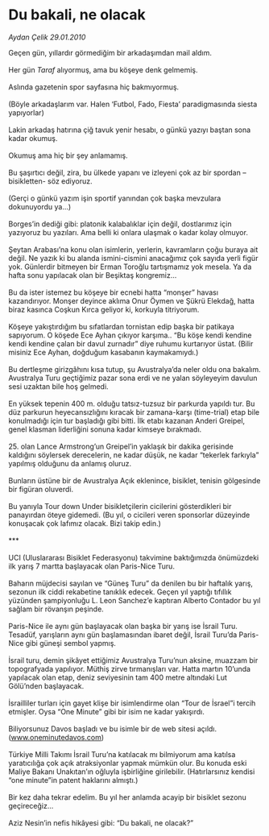 # Du bakali, ne olacak

*Aydan Çelik 29.01.2010*

<div class="taraf_structure_2col_1zq">
<div class="margen_n">



 <p>Geçen gün, yıllardır görmediğim bir arkadaşımdan mail aldım. <br/><br/>Her gün <i>Taraf</i> alıyormuş, ama bu köşeye denk gelmemiş. <br/><br/>Aslında gazetenin spor sayfasına hiç bakmıyormuş. <br/><br/>(Böyle arkadaşlarım var. Halen ‘Futbol, Fado, Fiesta’ paradigmasında siesta yapıyorlar) <br/><br/>Lakin arkadaş hatırına çiğ tavuk yenir hesabı, o günkü yazıyı baştan sona kadar okumuş. <br/><br/>Okumuş ama hiç bir şey anlamamış. <br/><br/>Bu şaşırtıcı değil, zira, bu ülkede yapanı ve izleyeni çok az bir spordan –bisikletten- söz ediyoruz. <br/><br/>(Gerçi o günkü yazım işin sportif yanından çok başka mevzulara dokunuyordu ya...) <br/><br/>Borges’in dediği gibi: platonik kalabalıklar için değil, dostlarımız için yazıyoruz bu yazıları. Ama belli ki onlara ulaşmak o kadar kolay olmuyor. <br/><br/>Şeytan Arabası’na konu olan isimlerin, yerlerin, kavramların çoğu buraya ait değil. Ne yazık ki bu alanda ismini-cismini anacağımız çok sayıda yerli figür yok. Günlerdir bitmeyen bir Erman Toroğlu tartışmamız yok mesela. Ya da hafta sonu yapılacak olan bir Beşiktaş kongremiz... <br/><br/>Bu da ister istemez bu köşeye bir ecnebi hatta “monşer” havası kazandırıyor. Monşer deyince aklıma Onur Öymen ve Şükrü Elekdağ, hatta biraz kasınca Coşkun Kırca geliyor ki, korkuyla titriyorum. <br/><br/>Köşeye yakıştırdığım bu sıfatlardan tornistan edip başka bir patikaya sapıyorum. O köşede Ece Ayhan çıkıyor karşıma.. “Bu köşe kendi kendine kendi kendine çalan bir davul zurnadır” diye ruhumu kurtarıyor üstat. (Bilir misiniz Ece Ayhan, doğduğum kasabanın kaymakamıydı.) <br/><br/>Bu dertleşme girizgâhını kısa tutup, şu Avustralya’da neler oldu ona bakalım. Avustralya Turu geçtiğimiz pazar sona erdi ve ne yalan söyleyeyim davulun sesi uzaktan bile hoş gelmedi. <br/><br/>En yüksek tepenin 400 m. olduğu tatsız-tuzsuz bir parkurda yapıldı tur. Bu düz parkurun heyecansızlığını kıracak bir zamana-karşı (time-trial) etap bile konulmadığı için tur başladığı gibi bitti. İlk etabı kazanan Anderi Greipel, genel klasman liderliğini sonuna kadar kimseye bırakmadı. <br/><br/>25. olan Lance Armstrong’un Greipel’in yaklaşık bir dakika gerisinde kaldığını söylersek derecelerin, ne kadar düşük, ne kadar “tekerlek farkıyla” yapılmış olduğunu da anlamış oluruz. <br/><br/>Bunların üstüne bir de Avustralya Açık eklenince, bisiklet, tenisin gölgesinde bir figüran oluverdi. <br/><br/>Bu yanıyla Tour down Under bisikletçilerin cicilerini gösterdikleri bir panayırdan öteye gidemedi. (Bu yıl, o cicileri veren sponsorlar düzeyinde konuşacak çok lafımız olacak. Bizi takip edin.) <br/><br/>*** <br/><br/>UCI (Uluslararası Bisiklet Federasyonu) takvimine baktığımızda önümüzdeki ilk yarış 7 martta başlayacak olan Paris-Nice Turu. <br/><br/>Baharın müjdecisi sayılan ve “Güneş Turu” da denilen bu bir haftalık yarış, sezonun ilk ciddi rekabetine tanıklık edecek. Geçen yıl yaptığı tıfıllık yüzünden şampiyonluğu L. Leon Sanchez’e kaptıran Alberto Contador bu yıl sağlam bir rövanşın peşinde. <br/><br/>Paris-Nice ile aynı gün başlayacak olan başka bir yarış ise İsrail Turu. Tesadüf, yarışların aynı gün başlamasından ibaret değil, İsrail Turu’da Paris-Nice gibi güneşi sembol yapmış. <br/><br/>İsrail turu, demin şikâyet ettiğimiz Avustralya Turu’nun aksine, muazzam bir topografyada yapılıyor. Müthiş zirve tırmanışları var. Hatta martın 10’unda yapılacak olan etap, deniz seviyesinin tam 400 metre altındaki Lut Gölü’nden başlayacak. <br/><br/>İsrailliler turları için gayet klişe bir isimlendirme olan “Tour de İsrael”i tercih etmişler. Oysa “One Minute” gibi bir isim ne kadar yakışırdı. <br/><br/>Biliyorsunuz Davos başladı ve bu isimle bir de web sitesi açıldı. (<a href="http://www.oneminutedavos.com/">www.oneminutedavos.com</a>) <br/><br/>Türkiye Milli Takımı İsrail Turu’na katılacak mı bilmiyorum ama katılsa yaratıcılığa çok açık atraksiyonlar yapmak mümkün olur. Bu konuda eski Maliye Bakanı Unakıtan’ın oğluyla işbirliğine girilebilir. (Hatırlarsınız kendisi “one minute”in patent haklarını almıştı.) <br/><br/>Bir kez daha tekrar edelim. Bu yıl her anlamda acayip bir bisiklet sezonu geçireceğiz... <br/><br/>Aziz Nesin’in nefis hikâyesi gibi: “Du bakali, ne olacak?”</p>
<br/>
<br/>
<br/>



<br/>


<div id="taraf_not">
</div>

</div>


</div>
